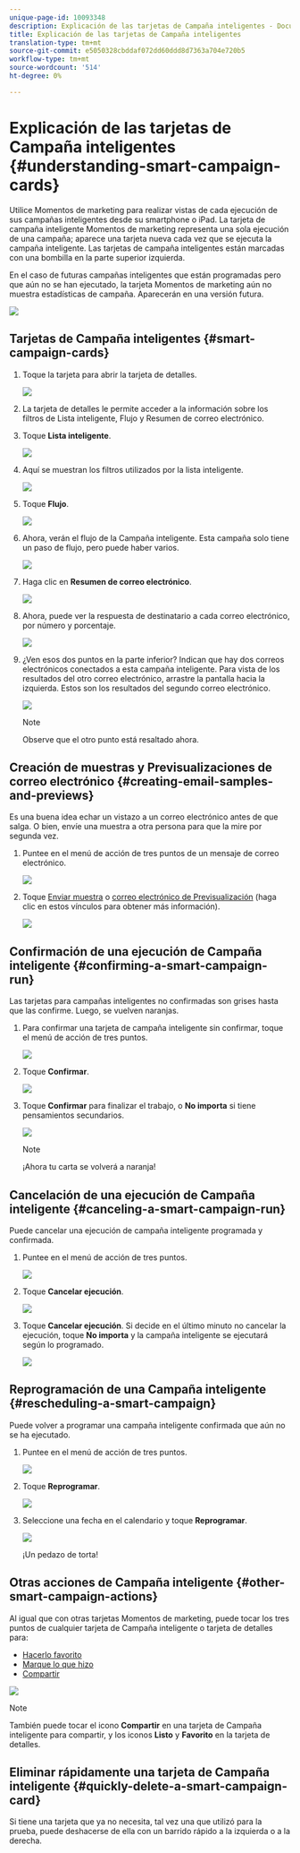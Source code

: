 ```yaml
---
unique-page-id: 10093348
description: Explicación de las tarjetas de Campaña inteligentes - Documentos de marketing - Documentación del producto
title: Explicación de las tarjetas de Campaña inteligentes
translation-type: tm+mt
source-git-commit: e5050328cbddaf072dd60ddd8d7363a704e720b5
workflow-type: tm+mt
source-wordcount: '514'
ht-degree: 0%

---
```



# Explicación de las tarjetas de Campaña inteligentes {#understanding-smart-campaign-cards}

Utilice Momentos de marketing para realizar vistas de cada ejecución de sus campañas inteligentes desde su smartphone o iPad. La tarjeta de campaña inteligente Momentos de marketing representa una sola ejecución de una campaña; aparece una tarjeta nueva cada vez que se ejecuta la campaña inteligente. Las tarjetas de campaña inteligentes están marcadas con una bombilla en la parte superior izquierda.

En el caso de futuras campañas inteligentes que están programadas pero que aún no se han ejecutado, la tarjeta Momentos de marketing aún no muestra estadísticas de campaña. Aparecerán en una versión futura.

![](assets/image2015-9-23-10-3a1-3a5.png)

## Tarjetas de Campaña inteligentes {#smart-campaign-cards}

1. Toque la tarjeta para abrir la tarjeta de detalles.

   ![](assets/image2015-9-21-11-3a7-3a52.png)

1. La tarjeta de detalles le permite acceder a la información sobre los filtros de Lista inteligente, Flujo y Resumen de correo electrónico.

1. Toque **Lista inteligente**.

   ![](assets/image2015-9-21-13-3a31-3a49.png)

1. Aquí se muestran los filtros utilizados por la lista inteligente.

   ![](assets/image2015-9-21-13-3a35-3a29.png)

1. Toque **Flujo**.

   ![](assets/image2015-9-21-13-3a37-3a20.png)

1. Ahora, verán el flujo de la Campaña inteligente. Esta campaña solo tiene un paso de flujo, pero puede haber varios.

   ![](assets/image2015-9-22-15-3a8-3a12.png)

1. Haga clic en **Resumen de correo electrónico**.

   ![](assets/image2015-9-21-13-3a51-3a7.png)

1. Ahora, puede ver la respuesta de destinatario a cada correo electrónico, por número y porcentaje.

   ![](assets/image2015-9-21-13-3a59-3a29.png)

1. ¿Ven esos dos puntos en la parte inferior? Indican que hay dos correos electrónicos conectados a esta campaña inteligente. Para vista de los resultados del otro correo electrónico, arrastre la pantalla hacia la izquierda. Estos son los resultados del segundo correo electrónico.

   ![](assets/image2015-9-21-14-3a4-3a51.png)

   >[!NOTE]
   >
   >Observe que el otro punto está resaltado ahora.

## Creación de muestras y Previsualizaciones de correo electrónico {#creating-email-samples-and-previews}

Es una buena idea echar un vistazo a un correo electrónico antes de que salga. O bien, envíe una muestra a otra persona para que la mire por segunda vez.

1. Puntee en el menú de acción de tres puntos de un mensaje de correo electrónico.

   ![](assets/image2015-9-22-14-3a54-3a12.png)

1. Toque [Enviar muestra](/help/marketo/product-docs/core-marketo-concepts/mobile-apps/marketo-moments/working-with-moments/sending-a-sample.md) o [correo electrónico de Previsualización](/help/marketo/product-docs/core-marketo-concepts/mobile-apps/marketo-moments/working-with-moments/previewing-an-email.md) (haga clic en estos vínculos para obtener más información).

   ![](assets/image2015-9-22-14-3a52-3a11.png)

## Confirmación de una ejecución de Campaña inteligente {#confirming-a-smart-campaign-run}

Las tarjetas para campañas inteligentes no confirmadas son grises hasta que las confirme. Luego, se vuelven naranjas.

1. Para confirmar una tarjeta de campaña inteligente sin confirmar, toque el menú de acción de tres puntos.

   ![](assets/image2015-9-23-10-3a43-3a23.png)

1. Toque **Confirmar**.

   ![](assets/image2015-9-23-10-3a45-3a51.png)

1. Toque **Confirmar** para finalizar el trabajo, o **No importa** si tiene pensamientos secundarios.

   ![](assets/image2015-9-23-10-3a47-3a28.png)

   >[!NOTE]
   >
   >¡Ahora tu carta se volverá a naranja!

## Cancelación de una ejecución de Campaña inteligente {#canceling-a-smart-campaign-run}

Puede cancelar una ejecución de campaña inteligente programada y confirmada.

1. Puntee en el menú de acción de tres puntos.

   ![](assets/image2015-9-22-14-3a34-3a14.png)

1. Toque **Cancelar ejecución**.

   ![](assets/image2015-9-22-14-3a35-3a33.png)

1. Toque **Cancelar ejecución**. Si decide en el último minuto no cancelar la ejecución, toque **No importa** y la campaña inteligente se ejecutará según lo programado.

   ![](assets/image2015-9-22-14-3a41-3a26.png)

## Reprogramación de una Campaña inteligente {#rescheduling-a-smart-campaign}

Puede volver a programar una campaña inteligente confirmada que aún no se ha ejecutado.

1. Puntee en el menú de acción de tres puntos.

   ![](assets/image2015-9-22-14-3a11-3a25.png)

1. Toque **Reprogramar**.

   ![](assets/image2015-9-22-14-3a13-3a25.png)

1. Seleccione una fecha en el calendario y toque **Reprogramar**.

   ![](assets/image2015-9-22-14-3a16-3a56.png)

   ¡Un pedazo de torta!

## Otras acciones de Campaña inteligente {#other-smart-campaign-actions}

Al igual que con otras tarjetas Momentos de marketing, puede tocar los tres puntos de cualquier tarjeta de Campaña inteligente o tarjeta de detalles para:

* [Hacerlo favorito](/help/marketo/product-docs/core-marketo-concepts/mobile-apps/marketo-moments/working-with-moments/creating-a-favorite.md)
* [Marque lo que hizo](/help/marketo/product-docs/core-marketo-concepts/mobile-apps/marketo-moments/working-with-moments/marking-it-done.md)
* [Compartir](/help/marketo/product-docs/core-marketo-concepts/mobile-apps/marketo-moments/working-with-moments/sharing-a-moment.md)

![](assets/image2015-9-21-14-3a38-3a19.png)

>[!NOTE]
>
>También puede tocar el icono **Compartir** en una tarjeta de Campaña inteligente para compartir, y los iconos **Listo** y **Favorito** en la tarjeta de detalles.

## Eliminar rápidamente una tarjeta de Campaña inteligente {#quickly-delete-a-smart-campaign-card}

Si tiene una tarjeta que ya no necesita, tal vez una que utilizó para la prueba, puede deshacerse de ella con un barrido rápido a la izquierda o a la derecha.
